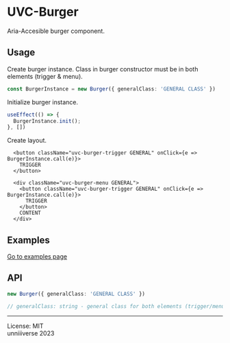 # UVC-Burger
Aria-Accesible burger component.

## Usage
Create burger instance. Class in burger constructor must be in both elements (trigger & menu).
```ts
const BurgerInstance = new Burger({ generalClass: 'GENERAL CLASS' })
```

Initialize burger instance.
```ts
useEffect(() => {
  BurgerInstance.init();
}, [])
```

Create layout.
```tsx
  <button className="uvc-burger-trigger GENERAL" onClick={e => BurgerInstance.call(e)}>
    TRIGGER
  </button>

  <div className="uvc-burger-menu GENERAL">
    <button className="uvc-burger-trigger GENERAL" onClick={e => BurgerInstance.call(e)}>
      TRIGGER
    </button>
    CONTENT
  </div>
```

## Examples
[Go to examples page](https://unniiiverse.github.io/uvc/burger)

## API
```ts
new Burger({ generalClass: 'GENERAL CLASS' })

// generalClass: string - general class for both elements (trigger/menu)
```

<hr>

License: MIT <br>
unniiiverse 2023